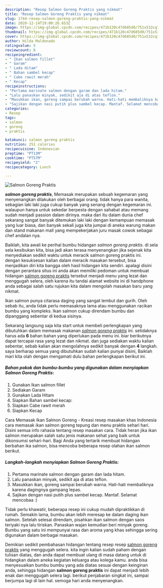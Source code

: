 ```yaml
---
description: "Resep Salmon Goreng Praktis yang nikmat"
title: "Resep Salmon Goreng Praktis yang nikmat"
slug: 1744-resep-salmon-goreng-praktis-yang-nikmat
date: 2020-12-14T19:00:26.653Z
image: https://img-global.cpcdn.com/recipes/471b120c47d685d0/751x532cq70/salmon-goreng-praktis-foto-resep-utama.jpg
thumbnail: https://img-global.cpcdn.com/recipes/471b120c47d685d0/751x532cq70/salmon-goreng-praktis-foto-resep-utama.jpg
cover: https://img-global.cpcdn.com/recipes/471b120c47d685d0/751x532cq70/salmon-goreng-praktis-foto-resep-utama.jpg
author: Hilda Maldonado
ratingvalue: 5
reviewcount: 8
recipeingredient:
- " Ikan salmon fillet"
- " Garam"
- " Lada Hitam"
- " Bahan sambel kecap"
- " Cabe rawit merah"
- " Kecap"
recipeinstructions:
- "Pertama marinate salmon dengan garam dan lada hitam."
- "Lalu panaskan minyak, sedikit aja di atas teflon."
- "Masukkan ikan, goreng sampai berubah warna. Hati-hati membaliknya karena dagingnya gampang lepas."
- "Sajikan dengan nasi putih plus sambel kecap. Mantaf. Selamat mencobaa :)"
categories:
- Resep
tags:
- salmon
- goreng
- praktis

katakunci: salmon goreng praktis 
nutrition: 251 calories
recipecuisine: Indonesian
preptime: "PT13M"
cooktime: "PT57M"
recipeyield: "2"
recipecategory: Lunch

---
```



![Salmon Goreng Praktis](https://img-global.cpcdn.com/recipes/471b120c47d685d0/751x532cq70/salmon-goreng-praktis-foto-resep-utama.jpg)

<b><i>salmon goreng praktis</i></b>, Memasak merupakan sebuah kegemaran yang menyenangkan dilakukan oleh berbagai orang. tidak hanya para wanita, sebagian laki laki juga cukup banyak yang senang dengan kegemaran ini. walaupun hanya untuk sekedar berpesta dengan sahabat atau memang sudah menjadi passion dalam dirinya. maka dari itu dalam dunia chef sekarang sangat banyak ditemukan laki laki dengan kemampuan memasak yang luar biasa, dan banyak sekali juga kita jumpai di aneka warung makan dan stand makanan mall yang mempekerjakan juru masak cowok sebagai chef andalan nya.

Baiklah, kita awali ke perihal bumbu hidangan <i>salmon goreng praktis</i>. di sela sela kesibukan kita, bisa jadi akan terasa menyenangkan jika sejenak kita menyediakan sedikit waktu untuk meracik salmon goreng praktis ini. dengan kesuksesan kalian dalam meracik masakan tersebut, bisa menjadikan diri kita bangga oleh hasil hidangan kita sendiri. apalagi disini dengan perantara situs ini anda akan memiliki pedoman untuk membuat hidangan <u>salmon goreng praktis</u> tersebut menjadi menu yang lezat dan menggugah selera, oleh karena itu tandai alamat website ini di handphone anda sebagai salah satu rujukan kita dalam mengolah masakan baru yang nikmat.

Ikan salmon punya citarasa daging yang sangat lembut dan gurih. Oleh sebab itu, anda tidak perlu memasaknya lama atau menggunakan racikan bumbu yang kompleks. Ikan salmon cukup direndam bumbu dan dipanggang sebentar di kedua sisinya.


Sekarang langsung saja kita start untuk membeli perlengkapan yang dibutuhkan dalam memasak makanan <u><i>salmon goreng praktis</i></u> ini. setidaknya harus ada <b>6</b> bahan bahan yang diperlukan pada menu ini. biar berikutnya dapat tercapai rasa yang lezat dan nikmat. dan juga sediakan waktu kalian sebentar, sebab kalian akan mengolahnya sedikit banyak dengan <b>4</b> langkah. saya berharap semua yang dibutuhkan sudah kalian punyai disini, Baiklah mari kita olah dengan mengamati dulu bahan perlengkapan berikut ini.

<!--inarticleads1-->

##### Bahan pokok dan bumbu-bumbu yang digunakan dalam menyiapkan Salmon Goreng Praktis:

1. Gunakan  Ikan salmon fillet
1. Sediakan  Garam
1. Gunakan  Lada Hitam
1. Siapkan  Bahan sambel kecap:
1. Siapkan  Cabe rawit merah
1. Siapkan  Kecap


Cara Memasak Ikan Salmon Goreng - Kreasi resep masakan khas Indonesia cara memasak ikan salmon goreng tepung dan menu praktis sehari hari. Disini semua info rahasia tentang resep masakan cara. Tidak heran jika ikan salmon merupakan salah satu jenis makanan sehat yang baik untuk dikonsumsi sehari-hari. Bagi Anda yang tertarik membuat hidangan berbahan ika salmon, bisa mencoba beberapa resep olahan ikan salmon berikut. 

<!--inarticleads2-->

##### Langkah-langkah menyiapkan Salmon Goreng Praktis:

1. Pertama marinate salmon dengan garam dan lada hitam.
1. Lalu panaskan minyak, sedikit aja di atas teflon.
1. Masukkan ikan, goreng sampai berubah warna. Hati-hati membaliknya karena dagingnya gampang lepas.
1. Sajikan dengan nasi putih plus sambel kecap. Mantaf. Selamat mencobaa :)


Tidak perlu khawatir, beberapa resep ini cukup mudah dipraktikkan di rumah. Semakin lama, bumbu akan lebih meresap ke dalam daging ikan salmon. Setelah selesai direndam, pisahkan ikan salmon dengan saos teriyaki nya lalu tiriskan. Panaskan wajan kemudian beri minyak goreng. Bumbu yang satu ini mempunyai rasa dan aroma yang khas sehingga sering digunakan dalam berbagai masakan. 

Demikian sedikit pembahasan hidangan tentang resep resep <u>salmon goreng praktis</u> yang menggugah selera. kita ingin kalian sudah paham dengan tulisan diatas, dan anda dapat membuat ulang di masa datang untuk di hidangkan dalam aneka kegiatan keluarga atau kolega kamu. anda bisa menyesuaikan bumbu bumbu yang ada diatas sesuai dengan keinginan anda, sehingga hidangan <b>salmon goreng praktis</b> ini dapat menjadi lebih enak dan menggugah selera lagi. berikut penjabaran singkat ini, sampai berjumpa lagi di lain hal. semoga hari anda menyenangkan.
